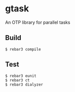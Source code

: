 gtask
=====

An OTP library for parallel tasks

Build
-----

    $ rebar3 compile

Test
-----

    $ rebar3 eunit
    $ rebar3 ct
    $ rebar3 dialyzer
